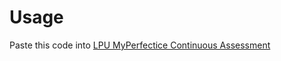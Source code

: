 # Usage

Paste this code into [LPU MyPerfectice Continuous Assessment](https://lpu.myperfectice.com)